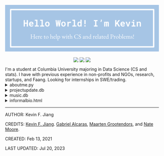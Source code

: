 


  
![image](https://github.com/kevinfjiang/kevinfjiang/blob/main/hello_world.png)  
<p align="center">
<a href=mailto:kevinfjiang@yahoo.com" target="blank"><img align="center" src="https://img.shields.io/badge/Gmail-D14836?style=for-the-badge&logo=gmail&logoColor=white" /></a>
<a href=https://www.linkedin.com/in/kevinfjiang target="blank"><img align="center" src="https://img.shields.io/badge/-LinkedIn-039BE5?style=for-the-badge&logo=Linkedin&logoColor=white"/></a>
<a href="/docs/Resume_KFJ_23F.pdf" align="center" target="blank"><img align="center" src="https://img.shields.io/badge/resume-built-green?style=for-the-badge" /></a></p>  
I'm a student at Columbia University majoring in Data Science (CS and stats). I have with previous experience in non-profits and NGOs, research, startups, and Faang. Looking for internships in SWE/trading.  
<details><summary>aboutme.py</summary>  
<blockquote>
  
```python  
class KevinFJiang(ReadMe, GitHub):  
	def __init__(self):
		self.username = 'kevinfjiang'
		self.name = 'Kevin Jiang'

		self.software = {
			'Languages': ['Python', 'C++', 'Rust', 'Golang'],
			'DB/ETL': ['PostgreSQL', 'MySQL', 'Athena', 'DynamoDB', 'Redis'],
			'DS/ML': ['PyTorch', 'scikit-learn', 'Gensim', 'NumPy', 'SciPy', 'Pandas'],
			'DevOps': ['AWS', 'Terraform', 'Docker', 'Git', 'GitHub'],
		}
		self.interests = [
			'Algo-Trading', 'F1 Racing',
			'coffee', 'sushi',
		]
		self.bio = 'I love puzzles, coffee, cooking, and F1 racing. I also love minimalist designs, new site tbd'
		self.img = 'https://kevinfjiang.github.io/docs/cat.jpeg'

		self.socials = {
			'email': 'kevinfjiang@yahoo.com',
			'gmail': 'kevin.jiang016@gmail.com',
			'linkedin': 'kevinfjiang',
			'github': 'kevinfjiang',
			'spotify': 'kevin_j16',
		}
  
	def view(self, request, *args, **kwargs):
  
		return self.render(request, *args, **kwargs)
  
```  
<p align = "middle">  
<a href="https://github.com/kevinfjiang?tab=repositories" target="blank"><img align="center" src="https://img.shields.io/badge/GitHub-100000?style=for-the-badge&logo=github&logoColor=white" /></a>  
<a href=https://open.spotify.com/user/kevin_j16 target="blank"><img align="center" src="https://img.shields.io/badge/Spotify-1ED760?&style=for-the-badge&logo=spotify&logoColor=white" /></a>  
</blockquote></details>  
</details>
  
<details><summary>projectupdate.db</summary>

|Project*|Description|Time|Technology|
| :---: | :---: | :---: | :---: |
|[Vercel spotify](https://github.com/kevinfjiang/vercel_spotify)|Vercel serverless application to display top songs on spotify, based on the version by natemoo-re but updated with nextjs|July '23|NextJS, ReactJS, Typescript, Vercel|
|[Coverage Badge](https://github.com/kevinfjiang/coverage-badge)|Quick github action for a coverage badge|June '23|GitHub Actions|
|[OpenDataVal](https://github.com/opendataval/opendataval)|Transparent data evaluation|March '23-June '23|PyTorch, NumPy, FastAPI|
|[Proteon](https://github.com/kevinfjiang/proteon)|Lightweight and fast loadbalancer written completely in rust.|November '22|Rust, Redis|
|[AWS Summer Intern '22](None)|Working on the Internet Optimization team, having a good time|June '22-August '22|Lambda, DynamoDB, S3, Athena etc. The entire stack|
|[DoorDle, sponsored by DoorDash](https://doordash.columbiaspectator.com/)|Wordle clone sponsored by DoorDash, made with Columbia Daily Spectator|March '22-Present|React|
|[Network Science Research](None)|CRIS Lab, building a codebase for computational risk analysis|Jan '21-May '21|Python, C++, Jupyter|
|[NBA Text Alert Project](https://github.com/kevinfjiang/NBATextAlerts)|Alerts when a selected NBA player (Ben Simmons) makes a 3I|April '21|Python, AWS lambda, Selenium, Twilio|
|[RegisRoar Pitchdeck @ Data Product Initiative CU](https://drive.google.com/file/d/1-LmtbM0avaClkDp6dG3a_psUqBVfVJy0/view?usp=sharing)|A personalized Columbia course machine learning recommendation platform|AY '20-21|PyTorch, Scikit-learn|
|[Coursicle Summer '21](None)|Various Projects at Coursicle|Summer Intern '21|Python, Jupyter, PyTorch, Sci-kit learn, Go, EC2|
|[FuncNotify](https://github.com/kevinfjiang/FuncNotify)|Simple decorator notifier, used to notify myself when training models that took forever.|August '21|Python, Twilio, Slack-Api, MicrosoftTeams, Sendgrid etc.|
  
</details>  
<details><summary>music.db</summary>

|What I'm currently listening to!|
| :---: |
|<a href="https://kevinfjiang.vercel.app/now-playing?open"><img src="https://kevinfjiang.vercel.app/now-playing" width="540" height="64"></a>|
  

|Top Songs|
| :---: |
|<a href="https://kevinfjiang.vercel.app/top-tracks?i=1&open=true"><img src="https://kevinfjiang.vercel.app/top-tracks?i=1" width="540" height="64"></a>|
|<a href="https://kevinfjiang.vercel.app/top-tracks?i=2&open=true"><img src="https://kevinfjiang.vercel.app/top-tracks?i=2" width="540" height="64"></a>|
|<a href="https://kevinfjiang.vercel.app/top-tracks?i=3&open=true"><img src="https://kevinfjiang.vercel.app/top-tracks?i=3" width="540" height="64"></a>|
|<a href="https://kevinfjiang.vercel.app/top-tracks?i=4&open=true"><img src="https://kevinfjiang.vercel.app/top-tracks?i=4" width="540" height="64"></a>|
|<a href="https://kevinfjiang.vercel.app/top-tracks?i=5&open=true"><img src="https://kevinfjiang.vercel.app/top-tracks?i=5" width="540" height="64"></a>|
  
</details>
<details><summary>informalbio.html</summary>
<p align=center><img src=https://raw.githubusercontent.com/JoeyBling/JoeyBling/master/pic/pusheencode.gif></p>
<p align="center"> "Technically and Statistically Correct" - Gilfoyle</p> 
<p align="left"> In my free time, I like to drink boba and play poker/card games.</p> 
  
</details>
  
-----
  
AUTHOR: Kevin F. Jiang
  
CREDITS: [Kevin F. Jiang](github.com/kevinfjiang). [Gabriel Alcaras](https://gaalcaras.com/en/), [Maarten Grootendors](https://github.com/MaartenGr), and [Nate Moore](https://github.com/natemoo-re).
  
CREATED: Feb 13, 2021
  
LAST UPDATED: Jul 20, 2023